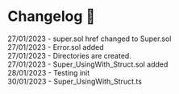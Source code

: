 # Changelog 📝  
27/01/2023 - super.sol href changed to Super.sol<br>
27/01/2023 - Error.sol added<br>
27/01/2023 - Directories are created.<br>
27/01/2023 - Super_UsingWith_Struct.sol added<br>
28/01/2023 - Testing init<br>
30/01/2023 - Super_UsingWith_Struct.ts<br>